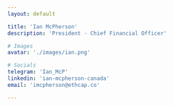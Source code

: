 ```yaml
---
layout: default

title: 'Ian McPherson'
description: 'President - Chief Financial Officer'

# Images
avatar: './images/ian.png'

# Socials
telegram: 'Ian_McP'
linkedin: 'ian-mcpherson-canada'
email: 'imcpherson@ethcap.co'

---
```

